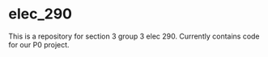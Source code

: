 # elec_290

This is a repository for section 3 group 3 elec 290. 
Currently contains code for our P0 project. 
